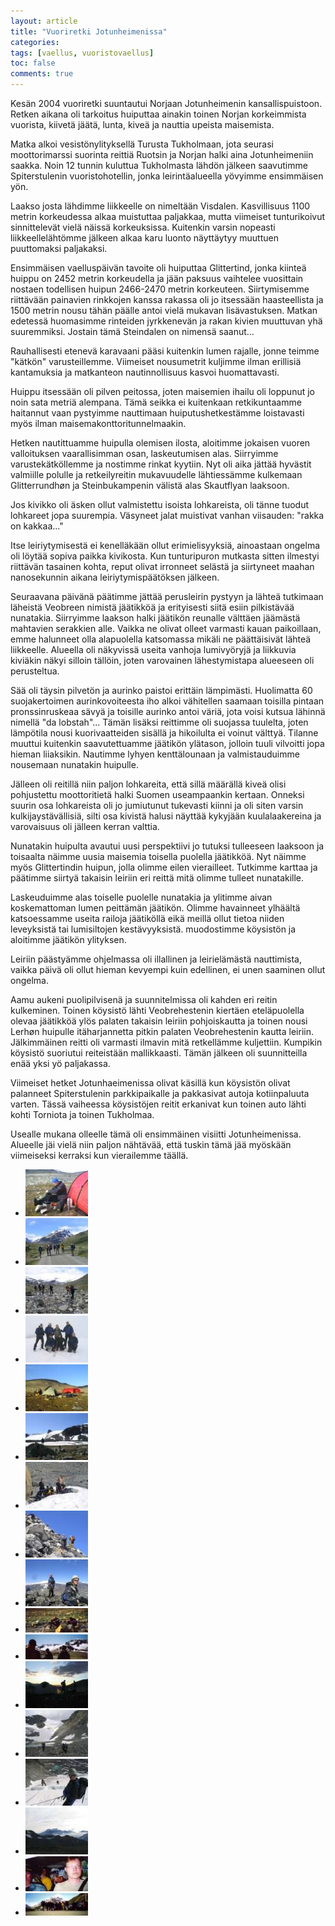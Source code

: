 ```yaml
---
layout: article
title: "Vuoriretki Jotunheimenissa"
categories:
tags: [vaellus, vuoristovaellus]
toc: false
comments: true
---
```


Kesän 2004 vuoriretki suuntautui Norjaan Jotunheimenin
kansallispuistoon. Retken aikana oli tarkoitus huiputtaa ainakin toinen
Norjan korkeimmista vuorista, kiivetä jäätä, lunta, kiveä ja nauttia
upeista maisemista.

Matka alkoi vesistönylityksellä Turusta Tukholmaan, jota seurasi
moottorimarssi suorinta reittiä Ruotsin ja Norjan halki aina
Jotunheimeniin saakka. Noin 12 tunnin kuluttua Tukholmasta lähdön
jälkeen saavutimme Spiterstulenin vuoristohotellin, jonka
leirintäalueella yövyimme ensimmäisen yön.

Laakso josta lähdimme liikkeelle on nimeltään Visdalen. Kasvillisuus
1100 metrin korkeudessa alkaa muistuttaa paljakkaa, mutta viimeiset
tunturikoivut sinnittelevät vielä näissä korkeuksissa. Kuitenkin varsin
nopeasti liikkeellelähtömme jälkeen alkaa karu luonto näyttäytyy
muuttuen puuttomaksi paljakaksi.

Ensimmäisen vaelluspäivän tavoite oli huiputtaa Glittertind, jonka
kiinteä huippu on 2452 metrin korkeudella ja jään paksuus vaihtelee
vuosittain nostaen todellisen huipun 2466-2470 metrin korkeuteen.
Siirtymisemme riittävään painavien rinkkojen kanssa rakassa oli jo
itsessään haasteellista ja 1500 metrin nousu tähän päälle antoi vielä
mukavan lisävastuksen. Matkan edetessä huomasimme rinteiden jyrkkenevän
ja rakan kivien muuttuvan yhä suuremmiksi. Jostain tämä Steindalen on
nimensä saanut...

Rauhallisesti etenevä karavaani pääsi kuitenkin lumen rajalle, jonne
teimme "kätkön" varusteillemme. Viimeiset nousumetrit kuljimme ilman
erillisiä kantamuksia ja matkanteon nautinnollisuus kasvoi
huomattavasti.

Huippu itsessään oli pilven peitossa, joten maisemien ihailu oli
loppunut jo noin sata metriä alempana. Tämä seikka ei kuitenkaan
retkikuntaamme haitannut vaan pystyimme nauttimaan huiputushetkestämme
loistavasti myös ilman maisemakonttoritunnelmaakin.

Hetken nautittuamme huipulla olemisen ilosta, aloitimme jokaisen vuoren
valloituksen vaarallisimman osan, laskeutumisen alas. Siirryimme
varustekätköllemme ja nostimme rinkat kyytiin. Nyt oli aika jättää
hyvästit valmiille polulle ja retkeilyreitin mukavuudelle lähtiessämme
kulkemaan Glitterrundhøn ja Steinbukampenin välistä alas Skautflyan
laaksoon.

Jos kivikko oli äsken ollut valmistettu isoista lohkareista, oli tänne
tuodut lohkareet jopa suurempia. Väsyneet jalat muistivat vanhan
viisauden: "rakka on kakkaa..."

Itse leiriytymisestä ei kenelläkään ollut erimielisyyksiä, ainoastaan
ongelma oli löytää sopiva paikka kivikosta. Kun tunturipuron mutkasta
sitten ilmestyi riittävän tasainen kohta, reput olivat irronneet selästä
ja siirtyneet maahan nanosekunnin aikana leiriytymispäätöksen jälkeen.

Seuraavana päivänä päätimme jättää perusleirin pystyyn ja lähteä
tutkimaan läheistä Veobreen nimistä jäätikköä ja erityisesti siitä esiin
pilkistävää nunatakia. Siirryimme laakson halki jäätikön reunalle
välttäen jäämästä mahtavien serakkien alle. Vaikka ne olivat olleet
varmasti kauan paikoillaan, emme halunneet olla alapuolella katsomassa
mikäli ne päättäisivät lähteä liikkeelle. Alueella oli näkyvissä useita
vanhoja lumivyöryjä ja liikkuvia kiviäkin näkyi silloin tällöin, joten
varovainen lähestymistapa alueeseen oli perusteltua.

Sää oli täysin pilvetön ja aurinko paistoi erittäin lämpimästi.
Huolimatta 60 suojakertoimen aurinkovoiteesta iho alkoi vähitellen
saamaan toisilla pintaan pronssinruskeaa sävyä ja toisille aurinko antoi
väriä, jota voisi kutsua lähinnä nimellä "da lobstah"... Tämän lisäksi
reittimme oli suojassa tuulelta, joten lämpötila nousi kuorivaatteiden
sisällä ja hikoilulta ei voinut välttyä. Tilanne muuttui kuitenkin
saavutettuamme jäätikön ylätason, jolloin tuuli vilvoitti jopa hieman
liiaksikin. Nautimme lyhyen kenttälounaan ja valmistauduimme nousemaan
nunatakin huipulle.

Jälleen oli reitillä niin paljon lohkareita, että sillä määrällä kiveä
olisi pohjustettu moottoritietä halki Suomen useampaankin kertaan.
Onneksi suurin osa lohkareista oli jo jumiutunut tukevasti kiinni ja oli
siten varsin kulkijaystävällisiä, silti osa kivistä halusi näyttää
kykyjään kuulalaakereina ja varovaisuus oli jälleen kerran valttia.

Nunatakin huipulta avautui uusi perspektiivi jo tutuksi tulleeseen
laaksoon ja toisaalta näimme uusia maisemia toisella puolella jäätikköä.
Nyt näimme myös Glittertindin huipun, jolla olimme eilen vierailleet.
Tutkimme karttaa ja päätimme siirtyä takaisin leiriin eri reittä mitä
olimme tulleet nunatakille.

Laskeuduimme alas toiselle puolelle nunatakia ja ylitimme aivan
koskemattoman lumen peittämän jäätikön. Olimme havainneet ylhäältä
katsoessamme useita railoja jäätiköllä eikä meillä ollut tietoa niiden
leveyksistä tai lumisiltojen kestävyyksistä. muodostimme köysistön ja
aloitimme jäätikön ylityksen.

Leiriin päästyämme ohjelmassa oli illallinen ja leirielämästä
nauttimista, vaikka päivä oli ollut hieman kevyempi kuin edellinen, ei
unen saaminen ollut ongelma.

Aamu aukeni puolipilvisenä ja suunnitelmissa oli kahden eri reitin
kulkeminen. Toinen köysistö lähti Veobrehestenin kiertäen eteläpuolella
olevaa jäätikköä ylös palaten takaisin leiriin pohjoiskautta ja toinen
nousi Lerhøn huipulle itäharjannetta pitkin palaten Veobrehestenin
kautta leiriin. Jälkimmäinen reitti oli varmasti ilmavin mitä
retkellämme kuljettiin. Kumpikin köysistö suoriutui reiteistään
mallikkaasti. Tämän jälkeen oli suunnitteilla enää yksi yö paljakassa.

Viimeiset hetket Jotunhaeimenissa olivat käsillä kun köysistön olivat
palanneet Spiterstulenin parkkipaikalle ja pakkasivat autoja
kotiinpaluuta varten. Tässä vaiheessa köysistöjen reitit erkanivat kun
toinen auto lähti kohti Torniota ja toinen Tukholmaa.

Usealle mukana olleelle tämä oli ensimmäinen visiitti Jotunheimenissa.
Alueelle jäi vielä niin paljon nähtävää, että tuskin tämä jää myöskään
viimeiseksi kerraksi kun vierailemme täällä.

<div class="th-grid image-gallery" markdown="1">

- [![](/images/vuoriretki-jotunheimenissa/Thumbnails/Vuoriretki%202004%20112.jpg)](/images/vuoriretki-jotunheimenissa/Vuoriretki%202004%20112.jpg)
- [![](/images/vuoriretki-jotunheimenissa/Thumbnails/vuoriretki2004_01b.jpg)](/images/vuoriretki-jotunheimenissa/vuoriretki2004_01b.jpg)
- [![](/images/vuoriretki-jotunheimenissa/Thumbnails/vuoriretki2004_02b.jpg)](/images/vuoriretki-jotunheimenissa/vuoriretki2004_02b.jpg)
- [![](/images/vuoriretki-jotunheimenissa/Thumbnails/vuoriretki2004_05b.jpg)](/images/vuoriretki-jotunheimenissa/vuoriretki2004_05b.jpg)
- [![](/images/vuoriretki-jotunheimenissa/Thumbnails/vuoriretki2004_06b.jpg)](/images/vuoriretki-jotunheimenissa/vuoriretki2004_06b.jpg)
- [![](/images/vuoriretki-jotunheimenissa/Thumbnails/vuoriretki2004_07b.jpg)](/images/vuoriretki-jotunheimenissa/vuoriretki2004_07b.jpg)
- [![](/images/vuoriretki-jotunheimenissa/Thumbnails/vuoriretki2004_08b.jpg)](/images/vuoriretki-jotunheimenissa/vuoriretki2004_08b.jpg)
- [![](/images/vuoriretki-jotunheimenissa/Thumbnails/vuoriretki2004_09b.jpg)](/images/vuoriretki-jotunheimenissa/vuoriretki2004_09b.jpg)
- [![](/images/vuoriretki-jotunheimenissa/Thumbnails/vuoriretki2004_10b.jpg)](/images/vuoriretki-jotunheimenissa/vuoriretki2004_10b.jpg)
- [![](/images/vuoriretki-jotunheimenissa/Thumbnails/vuoriretki2004_11b.jpg)](/images/vuoriretki-jotunheimenissa/vuoriretki2004_11b.jpg)
- [![](/images/vuoriretki-jotunheimenissa/Thumbnails/vuoriretki2004_12b.jpg)](/images/vuoriretki-jotunheimenissa/vuoriretki2004_12b.jpg)
- [![](/images/vuoriretki-jotunheimenissa/Thumbnails/vuoriretki2004_14b.jpg)](/images/vuoriretki-jotunheimenissa/vuoriretki2004_14b.jpg)
- [![](/images/vuoriretki-jotunheimenissa/Thumbnails/vuoriretki2004_15b.jpg)](/images/vuoriretki-jotunheimenissa/vuoriretki2004_15b.jpg)
- [![](/images/vuoriretki-jotunheimenissa/Thumbnails/vuoriretki2004_16b.jpg)](/images/vuoriretki-jotunheimenissa/vuoriretki2004_16b.jpg)
- [![](/images/vuoriretki-jotunheimenissa/Thumbnails/vuoriretki2004_17b.jpg)](/images/vuoriretki-jotunheimenissa/vuoriretki2004_17b.jpg)
- [![](/images/vuoriretki-jotunheimenissa/Thumbnails/vuoriretki2004_18b.jpg)](/images/vuoriretki-jotunheimenissa/vuoriretki2004_18b.jpg)
- [![](/images/vuoriretki-jotunheimenissa/Thumbnails/vuoriretki2004_19b.jpg)](/images/vuoriretki-jotunheimenissa/vuoriretki2004_19b.jpg)

</div>
